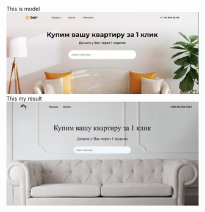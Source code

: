 This is model 
![Image](https://github.com/Koringen/project/blob/master/maket.jpg)
This my result
![Image](https://github.com/Koringen/project/blob/master/result.jpg)
